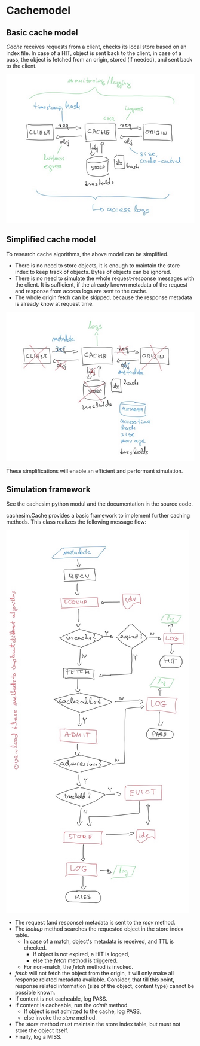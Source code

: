 # Cachemodel

## Basic cache model

*Cache* receives requests from a client, checks its local 
store based on an index file. In case of a HIT, object is
sent back to the client, in case of a pass, the object is
fetched from an origin, stored (if needed), and sent back
to the client.

![](arch.jpg)


## Simplified cache model
 
To research cache algorithms, the above model can be simplified.

- There is no need to store objects, it is enough to maintain the
  store index to keep track of objects. Bytes of objects can be 
  ignored.
- There is no need to simulate the whole request-response messages
  with the client. It is sufficient, if the already known metadata 
  of the request and response from access logs are sent to the cache.
- The whole origin fetch can be skipped, because the response metadata
  is already know at request time.
  
![](simplified.jpg)

These simplifications will enable an efficient and performant simulation.
    

## Simulation framework

See the cachesim python modul and the documentation in the source code.

cachesim.Cache provides a basic framework to implement further caching
methods. This class realizes the following message flow:

![](flow.jpg)

- The request (and response) metadata is sent to the *recv* method.
- The *lookup* method searches the requested object in the store 
  index table.
    - In case of a match, object's metadata is received, and TTL is checked.
        - If object is not expired, a HIT is logged,
        - else the *fetch* method is triggered.
    - For non-match, the *fetch* method is invoked.
- *fetch* will not fetch the object from the origin, it will only
  make all response related metadata available. Consider, that till this point,
  response related information (size of the object, content type) cannot be
  possible known.
- If content is not cacheable, log PASS.
- If content is cacheable, run the *admit* method.
    - If object is not admitted to the cache, log PASS,
    - else invoke the *store* method.
- The *store* method must maintain the store index table, but must 
  not store the object itself.
- Finally, log a MISS.
    
    
    